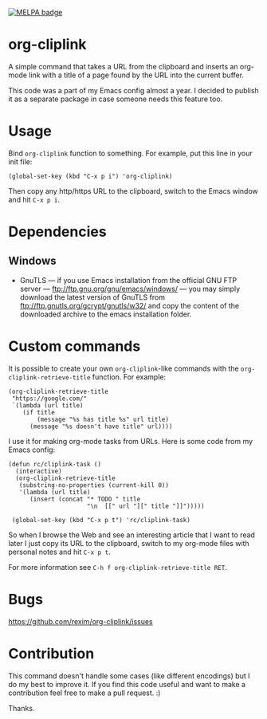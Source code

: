 [![MELPA badge](http://melpa.org/packages/org-cliplink-badge.svg)](http://melpa.org/#/org-cliplink)

# org-cliplink #

A simple command that takes a URL from the clipboard and inserts an
org-mode link with a title of a page found by the URL into the current
buffer.

This code was a part of my Emacs config almost a year. I decided to
publish it as a separate package in case someone needs this feature
too.

# Usage #

Bind `org-cliplink` function to something. For example, put this line
in your init file:

    (global-set-key (kbd "C-x p i") 'org-cliplink)

Then copy any http/https URL to the clipboard, switch to the Emacs
window and hit `C-x p i`.

# Dependencies #

## Windows ##

- GnuTLS — if you use Emacs installation from the official GNU FTP
  server — ftp://ftp.gnu.org/gnu/emacs/windows/ — you may simply
  download the latest version of GnuTLS from
  ftp://ftp.gnutls.org/gcrypt/gnutls/w32/ and copy the content of the
  downloaded archive to the emacs installation folder.

# Custom commands #

It is possible to create your own `org-cliplink`-like commands with
the `org-cliplink-retrieve-title` function. For example:

    (org-cliplink-retrieve-title
     "https://google.com/"
     `(lambda (url title)
        (if title
            (message "%s has title %s" url title)
          (message "%s doesn't have title" url))))

I use it for making org-mode tasks from URLs. Here is some code from
my Emacs config:

    (defun rc/cliplink-task ()
      (interactive)
      (org-cliplink-retrieve-title
       (substring-no-properties (current-kill 0))
       '(lambda (url title)
          (insert (concat "* TODO " title
                          "\n  [[" url "][" title "]]")))))

     (global-set-key (kbd "C-x p t") 'rc/cliplink-task)

So when I browse the Web and see an interesting article that I want to
read later I just copy its URL to the clipboard, switch to my org-mode
files with personal notes and hit `C-x p t`.

For more information see `C-h f org-cliplink-retrieve-title RET`.

# Bugs #

https://github.com/rexim/org-cliplink/issues

# Contribution #

This command doesn't handle some cases (like different encodings) but
I do my best to improve it. If you find this code useful and want to
make a contribution feel free to make a pull request. :)

Thanks.
